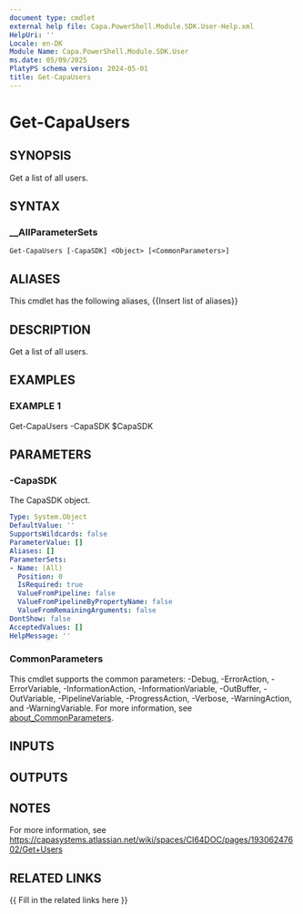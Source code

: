 ```yaml
---
document type: cmdlet
external help file: Capa.PowerShell.Module.SDK.User-Help.xml
HelpUri: ''
Locale: en-DK
Module Name: Capa.PowerShell.Module.SDK.User
ms.date: 05/09/2025
PlatyPS schema version: 2024-05-01
title: Get-CapaUsers
---
```


# Get-CapaUsers

## SYNOPSIS

Get a list of all users.

## SYNTAX

### __AllParameterSets

```
Get-CapaUsers [-CapaSDK] <Object> [<CommonParameters>]
```

## ALIASES

This cmdlet has the following aliases,
  {{Insert list of aliases}}

## DESCRIPTION

Get a list of all users.

## EXAMPLES

### EXAMPLE 1

Get-CapaUsers -CapaSDK $CapaSDK

## PARAMETERS

### -CapaSDK

The CapaSDK object.

```yaml
Type: System.Object
DefaultValue: ''
SupportsWildcards: false
ParameterValue: []
Aliases: []
ParameterSets:
- Name: (All)
  Position: 0
  IsRequired: true
  ValueFromPipeline: false
  ValueFromPipelineByPropertyName: false
  ValueFromRemainingArguments: false
DontShow: false
AcceptedValues: []
HelpMessage: ''
```

### CommonParameters

This cmdlet supports the common parameters: -Debug, -ErrorAction, -ErrorVariable,
-InformationAction, -InformationVariable, -OutBuffer, -OutVariable, -PipelineVariable,
-ProgressAction, -Verbose, -WarningAction, and -WarningVariable. For more information, see
[about_CommonParameters](https://go.microsoft.com/fwlink/?LinkID=113216).

## INPUTS

## OUTPUTS

## NOTES

For more information, see https://capasystems.atlassian.net/wiki/spaces/CI64DOC/pages/19306247602/Get+Users


## RELATED LINKS

{{ Fill in the related links here }}

